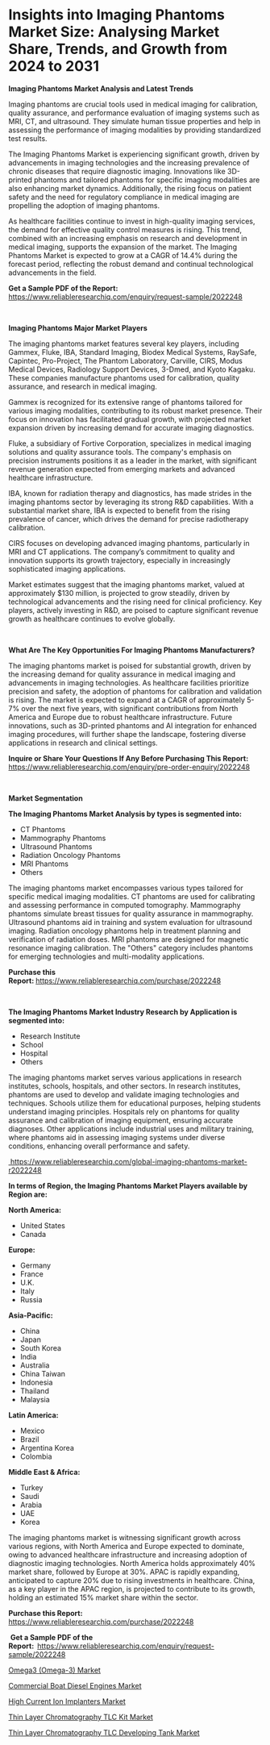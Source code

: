 <p><h1>Insights into Imaging Phantoms Market Size: Analysing Market Share, Trends, and Growth from 2024 to 2031</h1></p><p><strong>Imaging Phantoms Market Analysis and Latest Trends</strong></p>
<p><p>Imaging phantoms are crucial tools used in medical imaging for calibration, quality assurance, and performance evaluation of imaging systems such as MRI, CT, and ultrasound. They simulate human tissue properties and help in assessing the performance of imaging modalities by providing standardized test results.</p><p>The Imaging Phantoms Market is experiencing significant growth, driven by advancements in imaging technologies and the increasing prevalence of chronic diseases that require diagnostic imaging. Innovations like 3D-printed phantoms and tailored phantoms for specific imaging modalities are also enhancing market dynamics. Additionally, the rising focus on patient safety and the need for regulatory compliance in medical imaging are propelling the adoption of imaging phantoms.</p><p>As healthcare facilities continue to invest in high-quality imaging services, the demand for effective quality control measures is rising. This trend, combined with an increasing emphasis on research and development in medical imaging, supports the expansion of the market. The Imaging Phantoms Market is expected to grow at a CAGR of 14.4% during the forecast period, reflecting the robust demand and continual technological advancements in the field.</p></p>
<p><strong>Get a Sample PDF of the Report:&nbsp;</strong> <a href="https://www.reliableresearchiq.com/enquiry/request-sample/2022248?utm_campaign=100&utm_medium=2&utm_source=Github&utm_content=ia&utm_term=28102024&utm_id=imaging-phantoms">https://www.reliableresearchiq.com/enquiry/request-sample/2022248</a></p>
<p>&nbsp;</p>
<p><strong>Imaging Phantoms Major Market Players</strong></p>
<p><p>The imaging phantoms market features several key players, including Gammex, Fluke, IBA, Standard Imaging, Biodex Medical Systems, RaySafe, Capintec, Pro-Project, The Phantom Laboratory, Carville, CIRS, Modus Medical Devices, Radiology Support Devices, 3-Dmed, and Kyoto Kagaku. These companies manufacture phantoms used for calibration, quality assurance, and research in medical imaging.</p><p>Gammex is recognized for its extensive range of phantoms tailored for various imaging modalities, contributing to its robust market presence. Their focus on innovation has facilitated gradual growth, with projected market expansion driven by increasing demand for accurate imaging diagnostics.</p><p>Fluke, a subsidiary of Fortive Corporation, specializes in medical imaging solutions and quality assurance tools. The company's emphasis on precision instruments positions it as a leader in the market, with significant revenue generation expected from emerging markets and advanced healthcare infrastructure.</p><p>IBA, known for radiation therapy and diagnostics, has made strides in the imaging phantoms sector by leveraging its strong R&D capabilities. With a substantial market share, IBA is expected to benefit from the rising prevalence of cancer, which drives the demand for precise radiotherapy calibration.</p><p>CIRS focuses on developing advanced imaging phantoms, particularly in MRI and CT applications. The company’s commitment to quality and innovation supports its growth trajectory, especially in increasingly sophisticated imaging applications.</p><p>Market estimates suggest that the imaging phantoms market, valued at approximately $130 million, is projected to grow steadily, driven by technological advancements and the rising need for clinical proficiency. Key players, actively investing in R&D, are poised to capture significant revenue growth as healthcare continues to evolve globally.</p></p>
<p>&nbsp;</p>
<p><strong>What Are The Key Opportunities For Imaging Phantoms Manufacturers?</strong></p>
<p><p>The imaging phantoms market is poised for substantial growth, driven by the increasing demand for quality assurance in medical imaging and advancements in imaging technologies. As healthcare facilities prioritize precision and safety, the adoption of phantoms for calibration and validation is rising. The market is expected to expand at a CAGR of approximately 5-7% over the next five years, with significant contributions from North America and Europe due to robust healthcare infrastructure. Future innovations, such as 3D-printed phantoms and AI integration for enhanced imaging procedures, will further shape the landscape, fostering diverse applications in research and clinical settings.</p></p>
<p><strong>Inquire or Share Your Questions If Any Before Purchasing This Report:</strong> <a href="https://www.reliableresearchiq.com/enquiry/pre-order-enquiry/2022248?utm_campaign=100&utm_medium=2&utm_source=Github&utm_content=ia&utm_term=28102024&utm_id=imaging-phantoms">https://www.reliableresearchiq.com/enquiry/pre-order-enquiry/2022248</a></p>
<p>&nbsp;</p>
<p><strong>Market Segmentation</strong></p>
<p><strong>The Imaging Phantoms Market Analysis by types is segmented into:</strong></p>
<p><ul><li>CT Phantoms</li><li>Mammography Phantoms</li><li>Ultrasound Phantoms</li><li>Radiation Oncology Phantoms</li><li>MRI Phantoms</li><li>Others</li></ul></p>
<p><p>The imaging phantoms market encompasses various types tailored for specific medical imaging modalities. CT phantoms are used for calibrating and assessing performance in computed tomography. Mammography phantoms simulate breast tissues for quality assurance in mammography. Ultrasound phantoms aid in training and system evaluation for ultrasound imaging. Radiation oncology phantoms help in treatment planning and verification of radiation doses. MRI phantoms are designed for magnetic resonance imaging calibration. The "Others" category includes phantoms for emerging technologies and multi-modality applications.</p></p>
<p><strong>Purchase this Report:&nbsp;</strong><a href="https://www.reliableresearchiq.com/purchase/2022248?utm_campaign=100&utm_medium=2&utm_source=Github&utm_content=ia&utm_term=28102024&utm_id=imaging-phantoms">https://www.reliableresearchiq.com/purchase/2022248</a></p>
<p>&nbsp;</p>
<p><strong>The Imaging Phantoms Market Industry Research by Application is segmented into:</strong></p>
<p><ul><li>Research Institute</li><li>School</li><li>Hospital</li><li>Others</li></ul></p>
<p><p>The imaging phantoms market serves various applications in research institutes, schools, hospitals, and other sectors. In research institutes, phantoms are used to develop and validate imaging technologies and techniques. Schools utilize them for educational purposes, helping students understand imaging principles. Hospitals rely on phantoms for quality assurance and calibration of imaging equipment, ensuring accurate diagnoses. Other applications include industrial uses and military training, where phantoms aid in assessing imaging systems under diverse conditions, enhancing overall performance and safety.</p></p>
<p><a href="https://www.reliableresearchiq.com/global-imaging-phantoms-market-r2022248?utm_campaign=100&utm_medium=2&utm_source=Github&utm_content=ia&utm_term=28102024&utm_id=imaging-phantoms">&nbsp;https://www.reliableresearchiq.com/global-imaging-phantoms-market-r2022248</a></p>
<p><strong>In terms of Region, the Imaging Phantoms Market Players available by Region are:</strong></p>
<p>
    <p> <strong> North America: </strong>
        <ul>
            <li>United States</li>
            <li>Canada</li>
        </ul>
        </p> 
    <p> <strong> Europe: </strong>
        <ul>
            <li>Germany</li>
            <li>France</li>
            <li>U.K.</li>
            <li>Italy</li>
            <li>Russia</li>
        </ul>
        </p> 
    <p> <strong> Asia-Pacific: </strong>
        <ul>
            <li>China</li>
            <li>Japan</li>
            <li>South Korea</li>
            <li>India</li>
            <li>Australia</li>
            <li>China Taiwan</li>
            <li>Indonesia</li>
            <li>Thailand</li>
            <li>Malaysia</li>
        </ul>
        </p> 
    <p> <strong> Latin America: </strong>
        <ul>
            <li>Mexico</li>
            <li>Brazil</li>
            <li>Argentina Korea</li>
            <li>Colombia</li>
        </ul>
        </p> 
    <p> <strong> Middle East & Africa: </strong>
        <ul>
            <li>Turkey</li>
            <li>Saudi</li>
            <li>Arabia</li>
            <li>UAE</li>
            <li>Korea</li>
        </ul>
    </p>
    </p>
<p><p>The imaging phantoms market is witnessing significant growth across various regions, with North America and Europe expected to dominate, owing to advanced healthcare infrastructure and increasing adoption of diagnostic imaging technologies. North America holds approximately 40% market share, followed by Europe at 30%. APAC is rapidly expanding, anticipated to capture 20% due to rising investments in healthcare. China, as a key player in the APAC region, is projected to contribute to its growth, holding an estimated 15% market share within the sector.</p></p>
<p><strong>Purchase this Report: </strong><a href="https://www.reliableresearchiq.com/purchase/2022248?utm_campaign=100&utm_medium=2&utm_source=Github&utm_content=ia&utm_term=28102024&utm_id=imaging-phantoms">https://www.reliableresearchiq.com/purchase/2022248</a></p>
<p>&nbsp;<strong>Get a Sample PDF of the Report:&nbsp;&nbsp;</strong><a href="https://www.reliableresearchiq.com/enquiry/request-sample/2022248?utm_campaign=100&utm_medium=2&utm_source=Github&utm_content=ia&utm_term=28102024&utm_id=imaging-phantoms">https://www.reliableresearchiq.com/enquiry/request-sample/2022248</a></p>
<p><strong></strong></p>
<p><p><a href="https://www.linkedin.com/pulse/omega3-omega-3-market-trends-insights-type-application-analysis-utjaf?utm_campaign=100&utm_medium=2&utm_source=Github&utm_content=ia&utm_term=28102024&utm_id=imaging-phantoms">Omega3 (Omega-3) Market</a></p><p><a href="https://issuu.com/reportprime-2/docs/commercial-boat-diesel-engines-mark_30bd53cef45c90?utm_campaign=100&utm_medium=2&utm_source=Github&utm_content=ia&utm_term=28102024&utm_id=imaging-phantoms">Commercial Boat Diesel Engines Market</a></p><p><a href="https://issuu.com/reportprime-2/docs/high-current-ion-implanters-market-_529bc09afd4ad5?utm_campaign=100&utm_medium=2&utm_source=Github&utm_content=ia&utm_term=28102024&utm_id=imaging-phantoms">High Current Ion Implanters Market</a></p><p><a href="https://github.com/halleabdon2v1s/Market-Research-Report-List-1/blob/main/thin-layer-chromatography-tlc-kit-market.md?utm_campaign=100&utm_medium=2&utm_source=Github&utm_content=ia&utm_term=28102024&utm_id=imaging-phantoms">Thin Layer Chromatography TLC Kit Market</a></p><p><a href="https://github.com/melodyvssta/Market-Research-Report-List-1/blob/main/thin-layer-chromatography-tlc-developing-tank-market.md?utm_campaign=100&utm_medium=2&utm_source=Github&utm_content=ia&utm_term=28102024&utm_id=imaging-phantoms">Thin Layer Chromatography TLC Developing Tank Market</a></p></p>